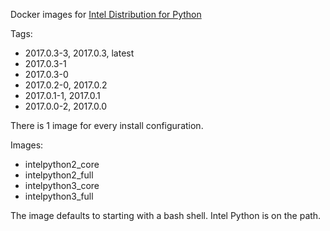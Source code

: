 Docker images for [Intel Distribution for Python](https://software.intel.com/en-us/intel-distribution-for-python)

Tags:

* 2017.0.3-3, 2017.0.3, latest
* 2017.0.3-1
* 2017.0.3-0
* 2017.0.2-0, 2017.0.2
* 2017.0.1-1, 2017.0.1
* 2017.0.0-2, 2017.0.0

There is 1 image for every install configuration.

Images:

* intelpython2_core
* intelpython2_full
* intelpython3_core
* intelpython3_full

The image defaults to starting with a bash shell. Intel Python is on the path.
